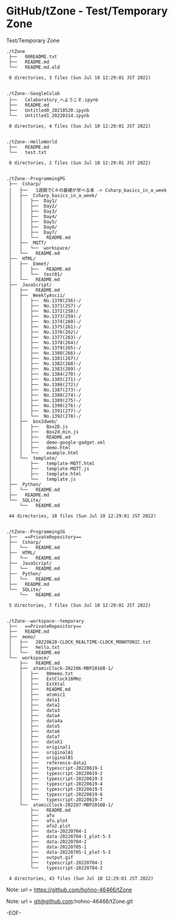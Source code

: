 # GitHub/tZone - Test/Temporary Zone

Test/Temporary Zone

    ./tZone
     ├──   00README.txt
     ├──   README.md
     └──   README.md.old
     
     0 directories, 3 files (Sun Jul 10 12:29:01 JST 2022)


    ./tZone--GoogleColab
     ├──   Colaboratory_へようこそ.ipynb
     ├──   README.md
     ├──   Untitled0_20210520.ipynb
     └──   Untitled1_20220314.ipynb
     
     0 directories, 4 files (Sun Jul 10 12:29:01 JST 2022)


    ./tZone--HelloWorld
     ├──   README.md
     └──   test.txt
     
     0 directories, 2 files (Sun Jul 10 12:29:01 JST 2022)


    ./tZone--ProgrammingPG
     ├──  Csharp/
     │   ├──   1週間でC＃の基礎が学べる本 -> Csharp_basics_in_a_week
     │   ├──  Csharp_basics_in_a_week/
     │   │   ├──  Day1/
     │   │   ├──  Day2/
     │   │   ├──  Day3/
     │   │   ├──  Day4/
     │   │   ├──  Day5/
     │   │   ├──  Day6/
     │   │   ├──  Day7/
     │   │   └──   README.md
     │   ├──  MQTT/
     │   │   └──  workspace/
     │   └──   README.md
     ├──  HTML/
     │   ├──  Emmet/
     │   │   ├──   README.md
     │   │   └──  test01/
     │   └──   README.md
     ├──  JavaScript/
     │   ├──   README.md
     │   ├──  WeeklyAscii/
     │   │   ├──  No.1370(256)-/
     │   │   ├──  No.1371(257)-/
     │   │   ├──  No.1372(258)/
     │   │   ├──  No.1373(259)-/
     │   │   ├──  No.1374(260)-/
     │   │   ├──  No.1375(261)-/
     │   │   ├──  No.1376(262)/
     │   │   ├──  No.1377(263)-/
     │   │   ├──  No.1378(264)/
     │   │   ├──  No.1379(265)-/
     │   │   ├──  No.1380(266)-/
     │   │   ├──  No.1381(267)/
     │   │   ├──  No.1382(268)-/
     │   │   ├──  No.1383(269)-/
     │   │   ├──  No.1384(270)-/
     │   │   ├──  No.1385(271)-/
     │   │   ├──  No.1386(272)/
     │   │   ├──  No.1387(273)-/
     │   │   ├──  No.1388(274)-/
     │   │   ├──  No.1389(275)-/
     │   │   ├──  No.1390(276)-/
     │   │   ├──  No.1391(277)-/
     │   │   └──  No.1392(278)-/
     │   ├──  box2dweb/
     │   │   ├──   Box2D.js
     │   │   ├──   Box2d.min.js
     │   │   ├──   README.md
     │   │   ├──   demo-google-gadget.xml
     │   │   ├──   demo.html
     │   │   └──   example.html
     │   └──  template/
     │       ├──   template-MQTT.html
     │       ├──   template-MQTT.js
     │       ├──   template.html
     │       └──   template.js
     ├──  Python/
     │   └──   README.md
     ├──   README.md
     └──  SQLite/
         └──   README.md
     
     44 directories, 18 files (Sun Jul 10 12:29:01 JST 2022)


    ./tZone--ProgrammingSG
     ├──   ==PrivateRepository==
     ├──  Csharp/
     │   └──   README.md
     ├──  HTML/
     │   └──   README.md
     ├──  JavaScript/
     │   └──   README.md
     ├──  Python/
     │   └──   README.md
     ├──   README.md
     └──  SQLite/
         └──   README.md
     
     5 directories, 7 files (Sun Jul 10 12:29:01 JST 2022)


    ./tZone--workspace--temporary
     ├──   ==PrivateRepository==
     ├──   README.md
     ├──  memo/
     │   ├──   20220620-CLOCK_REALTIME-CLOCK_MONOTONIC.txt
     │   ├──   Hello.txt
     │   └──   README.md
     └──  workspace/
         ├──   README.md
         ├──  atomicClock-202206-MBP2016B-1/
         │   ├──   00memo.txt
         │   ├──   ExtClock16MHz
         │   ├──   ExtXtal
         │   ├──   README.md
         │   ├──   atomic1
         │   ├──   data1
         │   ├──   data2
         │   ├──   data3
         │   ├──   data4
         │   ├──   data4a
         │   ├──   data5
         │   ├──   data6
         │   ├──   data7
         │   ├──   dataX1
         │   ├──   original1
         │   ├──   originalA1
         │   ├──   originalB1
         │   ├──   reference-data1
         │   ├──   typescript-20220619-1
         │   ├──   typescript-20220619-2
         │   ├──   typescript-20220619-3
         │   ├──   typescript-20220619-4
         │   ├──   typescript-20220619-5
         │   ├──   typescript-20220619-6
         │   └──   typescript-20220619-7
         └──  atomicClock-202207-MBP2016B-1/
             ├──   README.md
             ├──   afo
             ├──   afo.plot
             ├──   afo2.plot
             ├──   data-20220704-1
             ├──   data-20220704-1_plot-5-3
             ├──   data-20220704-2
             ├──   data-20220705-1
             ├──   data-20220705-1_plot-5-3
             ├──   output.gif
             ├──   typescript-20220704-1
             └──   typescript-20220704-2
     
     4 directories, 43 files (Sun Jul 10 12:29:01 JST 2022)


Note:	url = https://github.com/hohno-46466/tZone

Note:	url = git@github.com:hohno-46466/tZone.git

-EOF-
